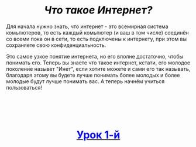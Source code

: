 <!DOCTYPE>
<html lang="ru">
<head>
</head>
  <meta charset="utf-8">
    <meta name="viewport" content="width=device-width, initial-scale=1, shrink-to-fit=no">
<link rel="stylesheet" href="https://maxcdn.bootstrapcdn.com/bootstrap/4.0.0/css/bootstrap.min.css" integrity="sha384-Gn5384xqQ1aoWXA+058RXPxPg6fy4IWvTNh0E263XmFcJlSAwiGgFAW/dAiS6JXm" crossorigin="anonymous">
</head>
<body>
<a id="q1"><h1><strong><em><center><font color="black">Что такое Интернет?</font></center></strong></em></h1></a>
 <p>Для начала нужно знать, что интернет - это всемирная система комьпютеров, то есть каждый комьпютер (и ваш в том числе) соединён со всеми пока он в сети, то есть подключены к интернету, при этом вы сохраняете свою конфиденциальность.</p>
 <p>Это самое узкое понятие интернета, но его вполне достаточно, чтобы понимать его. Теперь вы знаете что такое интернет, кстати, его молодое поколение назывет "Инет", если хотите можете и сами его так называть, благодаря этому вы будете лучше понимать более молодых и более молодые будут лучше понимать вас. А теперь начнём учиться пользоваться!</p>
 </br>
 </br>
 </br>
<a href=file:///C:/Users/popmi/Desktop/web/3-я%20ссылка.html><h1><strong><center><font color="blue">Урок 1-й<font></center></strong></h1></a>
